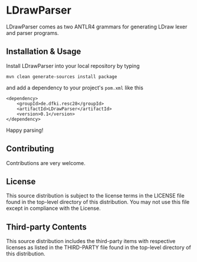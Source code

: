 # LDrawParser
LDrawParser comes as two ANTLR4 grammars for generating LDraw lexer and parser programs.

## Installation & Usage
Install LDrawParser into your local repository by typing
```
mvn clean generate-sources install package
```
and add a dependency to your project's `pom.xml` like this
```
<dependency>
	<groupId>de.dfki.resc28</groupId>
  	<artifactId>LDrawParser</artifactId>
  	<version>0.1</version>
</dependency>
```

Happy parsing!

## Contributing
Contributions are very welcome.

## License
This source distribution is subject to the license terms in the LICENSE file found in the top-level directory of this distribution.
You may not use this file except in compliance with the License.

## Third-party Contents
This source distribution includes the third-party items with respective licenses as listed in the THIRD-PARTY file found in the top-level directory of this distribution.
